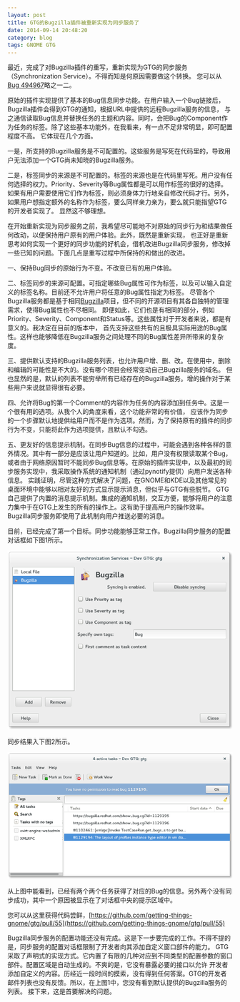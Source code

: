 ```yaml
---
layout: post
title: GTG的Bugzilla插件被重新实现为同步服务了
date: 2014-09-14 20:48:20
category: blog
tags: GNOME GTG
---
```


最近，完成了对Bugzilla插件的重写，重新实现为GTG的同步服务（Synchronization Service）。不得而知是何原因需要做这个转换。
您可以从[Bug 494967](https://bugs.launchpad.net/gtg/+bug/494967)略之一二。

原始的插件实现提供了基本的Bug信息同步功能。在用户输入一个Bug链接后，Bugzilla插件会得到GTG的通知，根据URL中提供的远程Bugzilla服务的信息，
与之通信读取Bug信息并替换任务的主题和内容。同时，会把Bug的Component作为任务的标签。除了这些基本功能外，在我看来，有一点不足非常明显，即可配置程度不高。
它体现在几个方面。

一是，所支持的Bugzilla服务是不可配置的。这些服务是写死在代码里的，导致用户无法添加一个GTG尚未知晓的Bugzilla服务。

二是，标签同步的来源是不可配置的。标签的来源也是在代码里写死。用户没有任何选择的权力。Priority、Severity等Bug属性都是可以用作标签的很好的选择。
如果有用户需要使用它们作为标签，则必须身体力行地亲自修改代码才行。另外，如果用户想指定额外的名称作为标签，要么同样亲力亲为，要么就只能指望GTG的开发者实现了。
显然这不够理想。

在开始重新实现为同步服务之前，我希望尽可能地不对原始的同步行为和结果做任何改动，以便保持用户原有的用户体验。此外，既然是重新实现，
也正好是重新思考如何实现一个更好的同步功能的好机会，借机改进Bugzilla同步服务，修改掉一些已知的问题。下面几点是重写过程中所保持的和做出的改进。



一、保持Bug同步的原始行为不变。不改变已有的用户体验。

二、标签同步的来源可配置。可指定哪些Bug属性可作为标签，以及可以输入自定义的标签名称。目前还不允许用户将任意的Bug属性指定为标签。
尽管各个Bugzilla服务都是基于相同[Bugzilla](http://www.bugzilla.org/)项目，但不同的开源项目有其各自独特的管理需求，使得Bug属性也不尽相同。
即便如此，它们也是有相同的部分，例如Priority、Severity、Component和Status等。这些属性对于开发者来说，都是有意义的。我决定在目前的版本中，
首先支持这些共有的且极具实际用途的Bug属性。这样也能够降低在Bugzilla服务之间处理不同的Bug属性差异所带来的复杂度。

三、提供默认支持的Bugzilla服务列表，也允许用户增、删、改。在使用中，删除和编辑的可能性是不大的。没有哪个项目会经常变动自己Bugzilla服务的域名。
但也显然的是，默认的列表不能穷举所有已经存在的Bugzilla服务。增的操作对于某些用户来说就显得很有必要。

四、允许将Bug的第一个Comment的内容作为任务的内容添加到任务中。这是一个很有用的选项。从我个人的角度来看，这个功能非常的有价值，
应该作为同步的一个步骤默认地提供给用户而不是作为选项。然而，为了保持原有的插件的同步行为不变，只能将此作为选项提供，且默认不勾选。

五、更友好的信息提示机制。在同步Bug信息的过程中，可能会遇到各种各样的意外情况。其中有一部分是应该让用户知道的。比如，用户没有权限读取某个Bug，
或者由于网络原因暂时不能同步Bug信息等。在原始的插件实现中，以及最初的同步服务实现中，我采取操作系统的通知机制（通过pynotify提供）向用户发送各种信息。
实践证明，尽管这种方式解决了问题，在GNOME和KDE以及其他常见的桌面环境中能够以相对友好的方式显示提示消息，但似乎与GTG有些脱节。
GTG自己提供了内置的消息提示机制。集成的通知机制，交互方便，能够将用户的注意力集中于在GTG上发生的所有的操作上。这有助于提高用户的操作效率。
Bugzilla同步服务即使用了此机制向用户推送必要的消息。

目前，已经完成了第一个目标。同步功能能够正常工作。Bugzilla同步服务的配置对话框如下图1所示。

![Bugzilla Synchronization Service Config Dialog](/images/blog/gtg-bugzilla-sync-service-config-dialog.png)

同步结果入下图2所示。

![Bugzilla Synchronization Demo](/images/blog/gtg-bugzilla-sync-demo.png)

从上图中能看到，已经有两个两个任务获得了对应的Bug的信息。另外两个没有同步成功，其中一个原因被显示在了对话框中央的提示区域中。

您可以从这里获得代码尝鲜，[https://github.com/getting-things-gnome/gtg/pull/55](https://github.com/getting-things-gnome/gtg/pull/55)

Bugzilla同步服务的配置功能还没有完成。这是下一步要完成的工作。不得不提的是，同步服务的配置对话框限制了开发者向其添加自定义窗口部件的能力。
GTG采取了声明式的实现方式。它内置了有限的几种对应到不同类型的配置参数的窗口部件。配置区域是自动生成的。不爽的是，它没有暴露必要的接口以允许
开发者添加自定义的内容。历经近一段时间的摸索，没有得到任何答案。GTG的开发者邮件列表也没有反馈。所以，在上图1中，您没有看到默认提供的Bugzilla服务的列表。
接下来，这是首要解决的问题。
